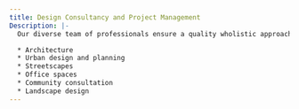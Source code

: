 ```yaml
---
title: Design Consultancy and Project Management
Description: |-
  Our diverse team of professionals ensure a quality wholistic approach.

  * Architecture
  * Urban design and planning
  * Streetscapes
  * Office spaces
  * Community consultation
  * Landscape design
---
```

